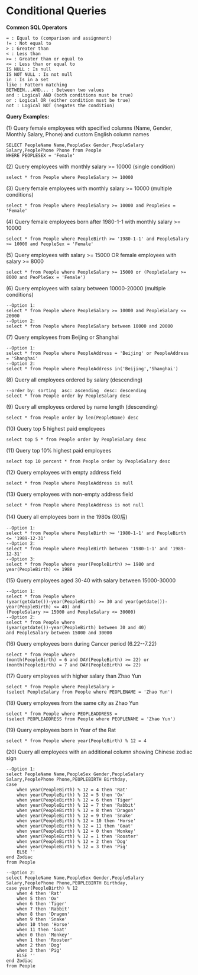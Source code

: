 # Conditional Queries

**Common SQL Operators**

```
= : Equal to (comparison and assignment)
!= : Not equal to
> : Greater than
< : Less than
>= : Greater than or equal to
<= : Less than or equal to
IS NULL : Is null
IS NOT NULL : Is not null
in : Is in a set
like : Pattern matching
BETWEEN...AND... : Between two values
and : Logical AND (both conditions must be true)
or : Logical OR (either condition must be true)
not : Logical NOT (negates the condition)
```

**Query Examples:**

(1) Query female employees with specified columns (Name, Gender, Monthly Salary, Phone) and custom English column names

```
SELECT PeopleName Name,PeopleSex Gender,PeopleSalary Salary,PeoplePhone Phone from People
WHERE PEOPLESEX = 'Female'
```

(2) Query employees with monthly salary >= 10000 (single condition)

```
select * from People where PeopleSalary >= 10000 
```

(3) Query female employees with monthly salary >= 10000 (multiple conditions)

```
select * from People where PeopleSalary >= 10000 and PeopleSex = 'Female'
```

(4) Query female employees born after 1980-1-1 with monthly salary >= 10000

```
select * from People where PeopleBirth >= '1980-1-1' and PeopleSalary >= 10000 and PeopleSex = 'Female'
```

(5) Query employees with salary >= 15000 OR female employees with salary >= 8000

```
select * from People where PeopleSalary >= 15000 or (PeopleSalary >= 8000 and PeoPleSex = 'Female')
```

(6) Query employees with salary between 10000-20000 (multiple conditions)

```
--Option 1:
select * from People where PeopleSalary >= 10000 and PeopleSalary <= 20000
--Option 2:
select * from People where PeopleSalary between 10000 and 20000
```

(7) Query employees from Beijing or Shanghai

```
--Option 1:
select * from People where PeopleAddress = 'Beijing' or PeopleAddress = 'Shanghai'
--Option 2:
select * from People where PeopleAddress in('Beijing','Shanghai')
```

(8) Query all employees ordered by salary (descending)

```
--order by: sorting  asc: ascending  desc: descending
select * from People order by PeopleSalary desc
```

(9) Query all employees ordered by name length (descending)

```
select * from People order by len(PeopleName) desc
```

(10) Query top 5 highest paid employees

```
select top 5 * from People order by PeopleSalary desc
```

(11) Query top 10% highest paid employees

```
select top 10 percent * from People order by PeopleSalary desc
```

(12) Query employees with empty address field

```
select * from People where PeopleAddress is null
```

(13) Query employees with non-empty address field

```
select * from People where PeopleAddress is not null
```

(14) Query all employees born in the 1980s (80后)

```
--Option 1:
select * from People where PeopleBirth >= '1980-1-1' and PeopleBirth <= '1989-12-31'
--Option 2:
select * from People where PeopleBirth between '1980-1-1' and '1989-12-31'
--Option 3:
select * from People where year(PeopleBirth) >= 1980 and year(PeopleBirth) <= 1989
```

(15) Query employees aged 30-40 with salary between 15000-30000

```
--Option 1:
select * from People where
(year(getdate())-year(PeopleBirth) >= 30 and year(getdate())-year(PeopleBirth) <= 40) and
(PeopleSalary >= 15000 and PeopleSalary <= 30000)
--Option 2:
select * from People where
(year(getdate())-year(PeopleBirth) between 30 and 40)
and PeopleSalary between 15000 and 30000
```

(16) Query employees born during Cancer period (6.22--7.22)

```
select * from People where 
(month(PeopleBirth) = 6 and DAY(PeopleBirth) >= 22) or
(month(PeopleBirth) = 7 and DAY(PeopleBirth) <= 22)
```

(17) Query employees with higher salary than Zhao Yun

```
select * from People where PeopleSalary > 
(select PeopleSalary from People where PEOPLENAME = 'Zhao Yun')
```

(18) Query employees from the same city as Zhao Yun

```
select * from People where PEOPLEADDRESS = 
(select PEOPLEADDRESS from People where PEOPLENAME = 'Zhao Yun')
```

(19) Query employees born in Year of the Rat

```
select * from People where year(PeopleBirth) % 12 = 4
```

(20) Query all employees with an additional column showing Chinese zodiac sign

```
--Option 1:
select PeopleName Name,PeopleSex Gender,PeopleSalary Salary,PeoplePhone Phone,PEOPLEBIRTH Birthday,
case
	when year(PeopleBirth) % 12 = 4 then 'Rat'
	when year(PeopleBirth) % 12 = 5 then 'Ox'
	when year(PeopleBirth) % 12 = 6 then 'Tiger'
	when year(PeopleBirth) % 12 = 7 then 'Rabbit'
	when year(PeopleBirth) % 12 = 8 then 'Dragon'
	when year(PeopleBirth) % 12 = 9 then 'Snake'
	when year(PeopleBirth) % 12 = 10 then 'Horse'
	when year(PeopleBirth) % 12 = 11 then 'Goat'
	when year(PeopleBirth) % 12 = 0 then 'Monkey'
	when year(PeopleBirth) % 12 = 1 then 'Rooster'
	when year(PeopleBirth) % 12 = 2 then 'Dog'
	when year(PeopleBirth) % 12 = 3 then 'Pig'
	ELSE ''
end Zodiac
from People

--Option 2:
select PeopleName Name,PeopleSex Gender,PeopleSalary Salary,PeoplePhone Phone,PEOPLEBIRTH Birthday,
case year(PeopleBirth) % 12
	when 4 then 'Rat'
	when 5 then 'Ox'
	when 6 then 'Tiger'
	when 7 then 'Rabbit'
	when 8 then 'Dragon'
	when 9 then 'Snake'
	when 10 then 'Horse'
	when 11 then 'Goat'
	when 0 then 'Monkey'
	when 1 then 'Rooster'
	when 2 then 'Dog'
	when 3 then 'Pig'
	ELSE ''
end Zodiac
from People
```
